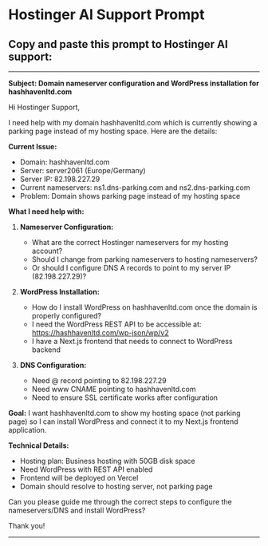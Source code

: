 # Hostinger AI Support Prompt

## Copy and paste this prompt to Hostinger AI support:

---

**Subject: Domain nameserver configuration and WordPress installation for hashhavenltd.com**

Hi Hostinger Support,

I need help with my domain hashhavenltd.com which is currently showing a parking page instead of my hosting space. Here are the details:

**Current Issue:**
- Domain: hashhavenltd.com
- Server: server2061 (Europe/Germany)
- Server IP: 82.198.227.29
- Current nameservers: ns1.dns-parking.com and ns2.dns-parking.com
- Problem: Domain shows parking page instead of my hosting space

**What I need help with:**

1. **Nameserver Configuration:**
   - What are the correct Hostinger nameservers for my hosting account?
   - Should I change from parking nameservers to hosting nameservers?
   - Or should I configure DNS A records to point to my server IP (82.198.227.29)?

2. **WordPress Installation:**
   - How do I install WordPress on hashhavenltd.com once the domain is properly configured?
   - I need the WordPress REST API to be accessible at: https://hashhavenltd.com/wp-json/wp/v2
   - I have a Next.js frontend that needs to connect to WordPress backend

3. **DNS Configuration:**
   - Need @ record pointing to 82.198.227.29
   - Need www CNAME pointing to hashhavenltd.com
   - Need to ensure SSL certificate works after configuration

**Goal:**
I want hashhavenltd.com to show my hosting space (not parking page) so I can install WordPress and connect it to my Next.js frontend application.

**Technical Details:**
- Hosting plan: Business hosting with 50GB disk space
- Need WordPress with REST API enabled
- Frontend will be deployed on Vercel
- Domain should resolve to hosting server, not parking page

Can you please guide me through the correct steps to configure the nameservers/DNS and install WordPress?

Thank you!

---